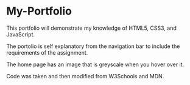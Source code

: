 # My-Portfolio
This portfolio will demonstrate my knowledge of HTML5, CSS3, and JavaScript.

The portolio is self explanatory from the navigation bar to include the requirements of the assignment.

The home page has an image that is greyscale when you hover over it.

Code was taken and then modified from W3Schools and MDN.
